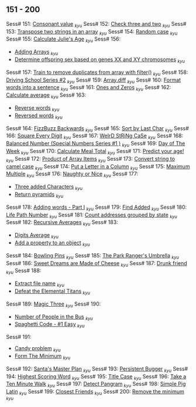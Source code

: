 ## 151 - 200

Sess# 151: [Consonant value](https://www.codewars.com/kata/59c633e7dcc4053512000073) <sub>_kyu_</sub>
Sess# 152: [Check three and two](https://www.codewars.com/kata/5a9e86705ee396d6be000091) <sub>_kyu_</sub>
Sess# 153: [Transpose two strings in an array](https://www.codewars.com/kata/581f4ac139dc423f04000b99) <sub>_kyu_</sub>
Sess# 154: [Random case](https://www.codewars.com/kata/57073869924f34185100036d) <sub>_kyu_</sub>
Sess# 155: [Calculate Julie's Age](https://www.codewars.com/kata/558445a88826e1376b000011) <sub>_kyu_</sub>
Sess# 156:

- [Adding Arrays](https://www.codewars.com/kata/59778cb1b061e877c50000cc) <sub>_kyu_</sub>
- [Determine offspring sex based on genes XX and XY chromosomes](https://www.codewars.com/kata/56530b444e831334c0000020) <sub>_kyu_</sub>

Sess# 157: [Train to remove duplicates from array with filter()](https://www.codewars.com/kata/58308360aeb69a460b0002b2) <sub>_kyu_</sub>
Sess# 158: [Driving School Series #2](https://www.codewars.com/kata/589b1c15081bcbfe6700017a) <sub>_kyu_</sub>
Sess# 159: [Array.diff](https://www.codewars.com/kata/523f5d21c841566fde000009) <sub>_kyu_</sub>
Sess# 160: [Format words into a sentence](https://www.codewars.com/kata/51689e27fe9a00b126000004) <sub>_kyu_</sub>
Sess# 161: [Ones and Zeros](https://www.codewars.com/kata/578553c3a1b8d5c40300037c) <sub>_kyu_</sub>
Sess# 162: [Calculate average](https://www.codewars.com/kata/57a2013acf1fa5bfc4000921) <sub>_kyu_</sub>
Sess# 163:

- [Reverse words](https://www.codewars.com/kata/5259b20d6021e9e14c0010d4) <sub>_kyu_</sub>
- [Reversed words](https://www.codewars.com/kata/51c8991dee245d7ddf00000e) <sub>_kyu_</sub>

Sess# 164: [FizzBuzz Backwards](https://www.codewars.com/kata/59ad13d5589d2a1d84000020) <sub>_kyu_</sub>
Sess# 165: [Sort by Last Char](https://www.codewars.com/kata/57eba158e8ca2c8aba0002a0) <sub>_kyu_</sub>
Sess# 166: [Square Every Digit](https://www.codewars.com/kata/546e2562b03326a88e000020) <sub>_kyu_</sub>
Sess# 167: [WeIrD StRiNg CaSe](https://www.codewars.com/kata/52b757663a95b11b3d00062d) <sub>_kyu_</sub>
Sess# 168: [Balanced Number (Special Numbers Series #1 )](https://www.codewars.com/kata/5a4e3782880385ba68000018) <sub>_kyu_</sub>
Sess# 169: [Day of The Week](https://www.codewars.com/kata/588d54c2ce8a3532a500001b) <sub>_kyu_</sub>
Sess# 170: [Calculate Meal Total](https://www.codewars.com/kata/58545549b45c01ccab00058c) <sub>_kyu_</sub>
Sess# 171: [Predict your age!](https://www.codewars.com/kata/5aff237c578a14752d0035ae) <sub>_kyu_</sub>
Sess# 172: [Product of Array Items](https://www.codewars.com/kata/5901f361927288d961000013) <sub>_kyu_</sub>
Sess# 173: [Convert string to camel case](https://www.codewars.com/kata/517abf86da9663f1d2000003) <sub>_kyu_</sub>
Sess# 174: [Put a Letter in a Column](https://www.codewars.com/kata/563d54a7329a7af8f4000059) <sub>_kyu_</sub>
Sess# 175: [Maximum Multiple](https://www.codewars.com/kata/5aba780a6a176b029800041c) <sub>_kyu_</sub>
Sess# 176: [Naughty or Nice](https://www.codewars.com/kata/5662b14e0a1fb8320a00005c) <sub>_kyu_</sub>
Sess# 177:

- [Three added Characters](https://www.codewars.com/kata/5971b219d5db74843a000052) <sub>_kyu_</sub>
- [Return pyramids](https://www.codewars.com/kata/5a1c28f9c9fc0ef2e900013b) <sub>_kyu_</sub>

Sess# 178: [Adding words - Part I](https://www.codewars.com/kata/592eaf848c91f248ca000012) <sub>_kyu_</sub>
Sess# 179: [Find Added](https://www.codewars.com/kata/58de77a2c19f096a5a00013f) <sub>_kyu_</sub>
Sess# 180: [Life Path Number](https://www.codewars.com/kata/5a1a76c8a7ad6aa26a0007a0) <sub>_kyu_</sub>
Sess# 181: [Count addresses grouped by state](https://www.codewars.com/kata/55f8370b0229d3dad000007a) <sub>_kyu_</sub>
Sess# 182: [Recursive Averages](https://www.codewars.com/kata/5563b04ab3fd7e500d000151) <sub>_kyu_</sub>
Sess# 183:

- [Digits Average](https://www.codewars.com/kata/5a32526ae1ce0ec0f10000b2) <sub>_kyu_</sub>
- [Add a property to an object](https://www.codewars.com/kata/55f2c3dde50947271200006a) <sub>_kyu_</sub>

Sess# 184: [Bowling Pins](https://www.codewars.com/kata/585cf93f6ad5e0d9bf000010) <sub>_kyu_</sub>
Sess# 185: [The Park Ranger's Umbrella](https://www.codewars.com/kata/5a514690d39ec5ab30000119) <sub>_kyu_</sub>
Sess# 186: [Sweet Dreams are Made of Cheese](https://www.codewars.com/kata/5ab7ee556a176b1043000047) <sub>_kyu_</sub>
Sess# 187: [Drunk friend](https://www.codewars.com/kata/558ffec0f0584f24250000a0) <sub>_kyu_</sub>
Sess# 188:

- [Extract file name](https://www.codewars.com/kata/597770e98b4b340e5b000071) <sub>_kyu_</sub>
- [Defeat the Elemental Titans](https://www.codewars.com/kata/583d71ff28a0c08ee70003fc) <sub>_kyu_</sub>

Sess# 189: [Magic Three](https://www.codewars.com/kata/588622835d173135b7000103) <sub>_kyu_</sub>
Sess# 190:

- [Number of People in the Bus](https://www.codewars.com/kata/5648b12ce68d9daa6b000099) <sub>_kyu_</sub>
- [Spaghetti Code - #1 Easy](https://www.codewars.com/kata/57d7805cec167081a50014ac) <sub>_kyu_</sub>

Sess# 191:

- [Candy problem](https://www.codewars.com/kata/55466644b5d240d1d70000ba) <sub>_kyu_</sub>
- [Form The Minimum](https://www.codewars.com/kata/5ac6932b2f317b96980000ca) <sub>_kyu_</sub>

Sess# 192: [Santa's Master Plan](https://www.codewars.com/kata/52afd1fe8f7c52a0e1000304) <sub>_kyu_</sub>
Sess# 193: [Persistent Bugger](https://www.codewars.com/kata/55bf01e5a717a0d57e0000ec) <sub>_kyu_</sub>
Sess# 194: [Highest Scoring Word](https://www.codewars.com/kata/57eb8fcdf670e99d9b000272) <sub>_kyu_</sub>
Sess# 195: [Title Case](https://www.codewars.com/kata/5202ef17a402dd033c000009) <sub>_kyu_</sub>
Sess# 196: [Take a Ten Minute Walk](https://www.codewars.com/kata/54da539698b8a2ad76000228) <sub>_kyu_</sub>
Sess# 197: [Detect Pangram](https://www.codewars.com/kata/545cedaa9943f7fe7b000048) <sub>_kyu_</sub>
Sess# 198: [Simple Pig Latin](https://www.codewars.com/kata/520b9d2ad5c005041100000f) <sub>_kyu_</sub>
Sess# 199: [Closest Friends](https://www.codewars.com/kata/58791aa554a6783827000221) <sub>_kyu_</sub>
Sess# 200: [Remove the minimum](https://www.codewars.com/kata/563cf89eb4747c5fb100001b) <sub>_kyu_</sub>
